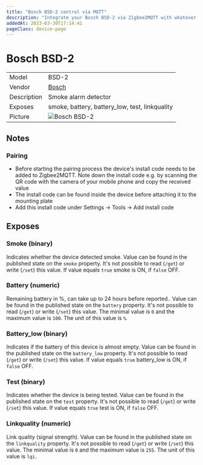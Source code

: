 ```yaml
---
title: "Bosch BSD-2 control via MQTT"
description: "Integrate your Bosch BSD-2 via Zigbee2MQTT with whatever smart home infrastructure you are using without the vendor's bridge or gateway."
addedAt: 2023-03-30T17:14:41
pageClass: device-page
---
```


<!-- !!!! -->
<!-- ATTENTION: This file is auto-generated through docgen! -->
<!-- You can only edit the "Notes"-Section between the two comment lines "Notes BEGIN" and "Notes END". -->
<!-- Do not use h1 or h2 heading within "## Notes"-Section. -->
<!-- !!!! -->

# Bosch BSD-2

|     |     |
|-----|-----|
| Model | BSD-2  |
| Vendor  | [Bosch](/supported-devices/#v=Bosch)  |
| Description | Smoke alarm detector |
| Exposes | smoke, battery, battery_low, test, linkquality |
| Picture | ![Bosch BSD-2](https://www.zigbee2mqtt.io/images/devices/BSD-2.jpg) |


<!-- Notes BEGIN: You can edit here. Add "## Notes" headline if not already present. -->
## Notes
### Pairing
- Before starting the pairing process the device's install code needs to be added to Zigbee2MQTT. Note down the install code e.g. by scanning the QR code with the camera of your mobile phone and copy the received value
- The install code can be found inside the device before attaching it to the mounting plate
- Add this install code under Settings -> Tools -> Add install code
<!-- Notes END: Do not edit below this line -->




## Exposes

### Smoke (binary)
Indicates whether the device detected smoke.
Value can be found in the published state on the `smoke` property.
It's not possible to read (`/get`) or write (`/set`) this value.
If value equals `true` smoke is ON, if `false` OFF.

### Battery (numeric)
Remaining battery in %, can take up to 24 hours before reported..
Value can be found in the published state on the `battery` property.
It's not possible to read (`/get`) or write (`/set`) this value.
The minimal value is `0` and the maximum value is `100`.
The unit of this value is `%`.

### Battery_low (binary)
Indicates if the battery of this device is almost empty.
Value can be found in the published state on the `battery_low` property.
It's not possible to read (`/get`) or write (`/set`) this value.
If value equals `true` battery_low is ON, if `false` OFF.

### Test (binary)
Indicates whether the device is being tested.
Value can be found in the published state on the `test` property.
It's not possible to read (`/get`) or write (`/set`) this value.
If value equals `true` test is ON, if `false` OFF.

### Linkquality (numeric)
Link quality (signal strength).
Value can be found in the published state on the `linkquality` property.
It's not possible to read (`/get`) or write (`/set`) this value.
The minimal value is `0` and the maximum value is `255`.
The unit of this value is `lqi`.

